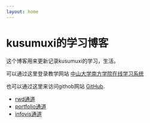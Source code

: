 ```yaml
---
layout: home
---
```

# kusumuxi的学习博客

这个博客用来更新记录kusumuxi的学习，生活。 

可以通过这里登录教学网站 [中山大学南方学院在线学习系统](http://e.nfu.edu.cn/)

也可以通过这里来访问githob网站 [ GitHub](https://github.com).

- [rwd通道](https://kusumuxi.github.io/rwd)
- [portfolio通道](https://kusumuxi.github.io/portfolio)
- [infovis通道](https://kusumuxi.github.io/infovis)

